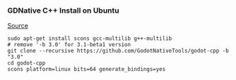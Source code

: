 
### GDNative C++ Install on Ubuntu

[Source](https://github.com/GodotNativeTools/godot-cpp/blob/master/README.md)

```
sudo apt-get install scons gcc-multilib g++-multilib
# remove '-b 3.0' for 3.1-beta1 version
git clone --recursive https://github.com/GodotNativeTools/godot-cpp -b "3.0"
cd godot-cpp
scons platform=linux bits=64 generate_bindings=yes
```

